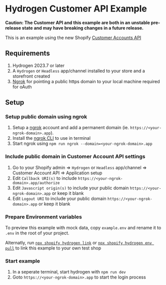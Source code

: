 # Hydrogen Customer API Example

**Caution: The Customer API and this example are both in an unstable pre-release state and may have breaking changes in a future release.**

This is an example using the new Shopify [Customer Accounts API](https://shopify.dev/docs/api/customer)

## Requirements

1. Hydrogen 2023.7 or later
1. A `Hydrogen` or `Headless` app/channel installed to your store and a storefront created
1. [Ngrok](https://ngrok.com/) for pointing a public https domain to your local machine required for oAuth

## Setup

### Setup public domain using ngrok

1. Setup a [ngrok](https://ngrok.com/) account and add a permanent domain (ie. `https://<your-ngrok-domain>.app`).
1. Install the [ngrok CLI](https://ngrok.com/download) to use in terminal
1. Start ngrok using `npm run ngrok --domain=<your-ngrok-domain>.app`

### Include public domain in Customer Account API settings

1. Go to your Shopify admin => `Hydrogen` or `Headless` app/channel => Customer Account API => Application setup
1. Edit `Callback URI(s)` to include `https://<your-ngrok-domain>.app/authorize`
1. Edit `Javascript origin(s)` to include your public domain `https://<your-ngrok-domain>.app` or keep it blank
1. Edit `Logout URI` to include your public domain `https://<your-ngrok-domain>.app` or keep it blank

### Prepare Environment variables

To preview this example with mock data, copy `example.env` and rename it to `.env` in the root of your project.

Alternatly, run [`npx shopify hydrogen link`](https://shopify.dev/docs/custom-storefronts/hydrogen/cli#link) or [`npx shopify hydrogen env pull`](https://shopify.dev/docs/custom-storefronts/hydrogen/cli#env-pull) to link this example to your own test shop

### Start example

1. In a seperate terminal, start hydrogen with `npm run dev`
1. Goto `https://<your-ngrok-domain>.app` to start the login process
